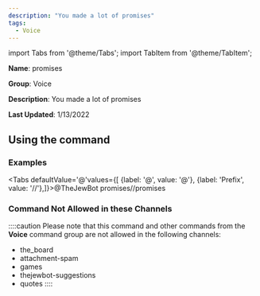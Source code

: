 ```yaml
---
description: "You made a lot of promises"
tags:
  - Voice
---
```

import Tabs from '@theme/Tabs';
import TabItem from '@theme/TabItem';

**Name**: promises

**Group**: Voice

**Description**: You made a lot of promises

**Last Updated**: 1/13/2022

## Using the command

### Examples
<Tabs defaultValue='@'values={[ {label: '@', value: '@'}, {label: 'Prefix', value: '//'},]}><TabItem value='@'>@TheJewBot promises</TabItem><TabItem value='//'>//promises</TabItem></Tabs>

### Command Not Allowed in these Channels
::::caution Please note that this command and other commands from the **Voice** command group are not allowed in the following channels:
- the_board
- attachment-spam
- games
- thejewbot-suggestions
- quotes
::::